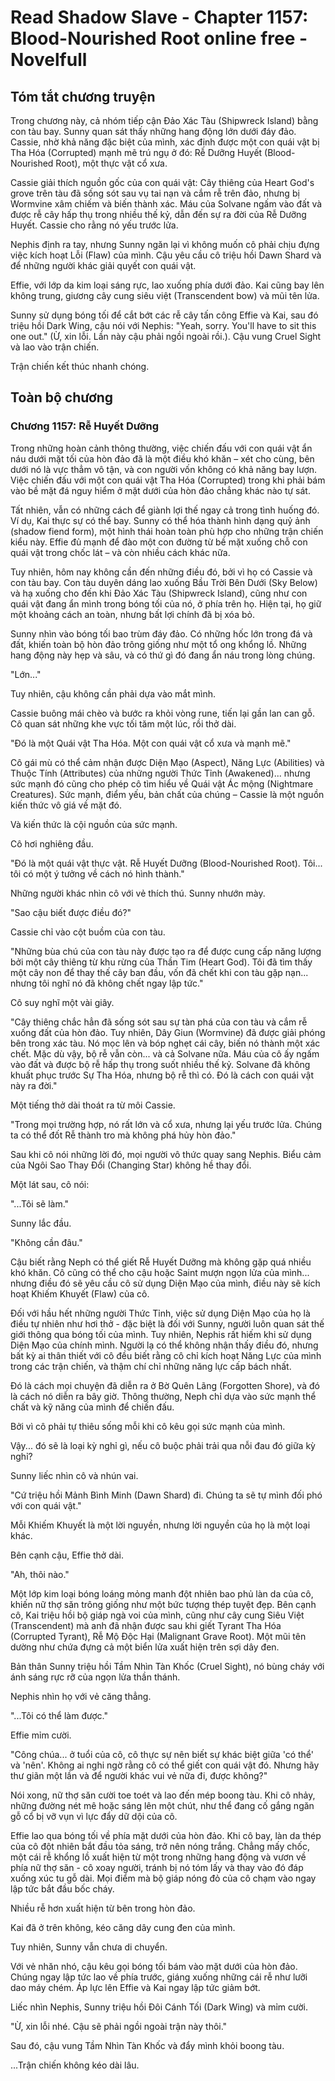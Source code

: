 # Read Shadow Slave - Chapter 1157: Blood-Nourished Root online free - Novelfull

## Tóm tắt chương truyện

Trong chương này, cả nhóm tiếp cận Đảo Xác Tàu (Shipwreck Island) bằng con tàu bay. Sunny quan sát thấy những hang động lớn dưới đáy đảo. Cassie, nhờ khả năng đặc biệt của mình, xác định được một con quái vật bị Tha Hóa (Corrupted) mạnh mẽ trú ngụ ở đó: Rễ Dưỡng Huyết (Blood-Nourished Root), một thực vật cổ xưa.

Cassie giải thích nguồn gốc của con quái vật: Cây thiêng của Heart God's grove trên tàu đã sống sót sau vụ tai nạn và cắm rễ trên đảo, nhưng bị Wormvine xâm chiếm và biến thành xác. Máu của Solvane ngấm vào đất và được rễ cây hấp thụ trong nhiều thế kỷ, dẫn đến sự ra đời của Rễ Dưỡng Huyết. Cassie cho rằng nó yếu trước lửa.

Nephis định ra tay, nhưng Sunny ngăn lại vì không muốn cô phải chịu đựng việc kích hoạt Lỗi (Flaw) của mình. Cậu yêu cầu cô triệu hồi Dawn Shard và để những người khác giải quyết con quái vật.

Effie, với lớp da kim loại sáng rực, lao xuống phía dưới đảo. Kai cũng bay lên không trung, giương cây cung siêu việt (Transcendent bow) và mũi tên lửa.

Sunny sử dụng bóng tối để cắt bớt các rễ cây tấn công Effie và Kai, sau đó triệu hồi Dark Wing, cậu nói với Nephis: "Yeah, sorry. You'll have to sit this one out." (Ừ, xin lỗi. Lần này cậu phải ngồi ngoài rồi.). Cậu vung Cruel Sight và lao vào trận chiến.

Trận chiến kết thúc nhanh chóng.

## Toàn bộ chương

### Chương 1157: Rễ Huyết Dưỡng

Trong những hoàn cảnh thông thường, việc chiến đấu với con quái vật ẩn náu dưới mặt tối của hòn đảo đã là một điều khó khăn – xét cho cùng, bên dưới nó là vực thẳm vô tận, và con người vốn không có khả năng bay lượn. Việc chiến đấu với một con quái vật Tha Hóa (Corrupted) trong khi phải bám vào bề mặt đá nguy hiểm ở mặt dưới của hòn đảo chẳng khác nào tự sát.

Tất nhiên, vẫn có những cách để giành lợi thế ngay cả trong tình huống đó. Ví dụ, Kai thực sự có thể bay. Sunny có thể hóa thành hình dạng quỷ ảnh (shadow fiend form), một hình thái hoàn toàn phù hợp cho những trận chiến kiểu này. Effie đủ mạnh để đào một con đường từ bề mặt xuống chỗ con quái vật trong chốc lát – và còn nhiều cách khác nữa.

Tuy nhiên, hôm nay không cần đến những điều đó, bởi vì họ có Cassie và con tàu bay. Con tàu duyên dáng lao xuống Bầu Trời Bên Dưới (Sky Below) và hạ xuống cho đến khi Đảo Xác Tàu (Shipwreck Island), cũng như con quái vật đang ẩn mình trong bóng tối của nó, ở phía trên họ. Hiện tại, họ giữ một khoảng cách an toàn, nhưng bất lợi chính đã bị xóa bỏ.

Sunny nhìn vào bóng tối bao trùm đáy đảo. Có những hốc lớn trong đá và đất, khiến toàn bộ hòn đảo trông giống như một tổ ong khổng lồ. Những hang động này hẹp và sâu, và có thứ gì đó đang ẩn náu trong lòng chúng.

"Lớn..."

Tuy nhiên, cậu không cần phải dựa vào mắt mình.

Cassie buông mái chèo và bước ra khỏi vòng rune, tiến lại gần lan can gỗ. Cô quan sát những khe vực tối tăm một lúc, rồi thở dài.

"Đó là một Quái vật Tha Hóa. Một con quái vật cổ xưa và mạnh mẽ."

Cô gái mù có thể cảm nhận được Diện Mạo (Aspect), Năng Lực (Abilities) và Thuộc Tính (Attributes) của những người Thức Tỉnh (Awakened)... nhưng sức mạnh đó cũng cho phép cô tìm hiểu về Quái vật Ác mộng (Nightmare Creatures). Sức mạnh, điểm yếu, bản chất của chúng – Cassie là một nguồn kiến thức vô giá về mặt đó.

Và kiến thức là cội nguồn của sức mạnh.

Cô hơi nghiêng đầu.

"Đó là một quái vật thực vật. Rễ Huyết Dưỡng (Blood-Nourished Root). Tôi... tôi có một ý tưởng về cách nó hình thành."

Những người khác nhìn cô với vẻ thích thú. Sunny nhướn mày.

"Sao cậu biết được điều đó?"

Cassie chỉ vào cột buồm của con tàu.

"Những bùa chú của con tàu này được tạo ra để được cung cấp năng lượng bởi một cây thiêng từ khu rừng của Thần Tim (Heart God). Tôi đã tìm thấy một cây non để thay thế cây ban đầu, vốn đã chết khi con tàu gặp nạn... nhưng tôi nghĩ nó đã không chết ngay lập tức."

Cô suy nghĩ một vài giây.

"Cây thiêng chắc hẳn đã sống sót sau sự tàn phá của con tàu và cắm rễ xuống đất của hòn đảo. Tuy nhiên, Dây Giun (Wormvine) đã được giải phóng bên trong xác tàu. Nó mọc lên và bóp nghẹt cái cây, biến nó thành một xác chết. Mặc dù vậy, bộ rễ vẫn còn... và cả Solvane nữa. Máu của cô ấy ngấm vào đất và được bộ rễ hấp thụ trong suốt nhiều thế kỷ. Solvane đã không khuất phục trước Sự Tha Hóa, nhưng bộ rễ thì có. Đó là cách con quái vật này ra đời."

Một tiếng thở dài thoát ra từ môi Cassie.

"Trong mọi trường hợp, nó rất lớn và cổ xưa, nhưng lại yếu trước lửa. Chúng ta có thể đốt Rễ thành tro mà không phá hủy hòn đảo."

Sau khi cô nói những lời đó, mọi người vô thức quay sang Nephis. Biểu cảm của Ngôi Sao Thay Đổi (Changing Star) không hề thay đổi.

Một lát sau, cô nói:

"...Tôi sẽ làm."

Sunny lắc đầu.

"Không cần đâu."

Cậu biết rằng Neph có thể giết Rễ Huyết Dưỡng mà không gặp quá nhiều khó khăn. Cô cũng có thể cho cậu hoặc Saint mượn ngọn lửa của mình... nhưng điều đó sẽ yêu cầu cô sử dụng Diện Mạo của mình, điều này sẽ kích hoạt Khiếm Khuyết (Flaw) của cô.

Đối với hầu hết những người Thức Tỉnh, việc sử dụng Diện Mạo của họ là điều tự nhiên như hơi thở - đặc biệt là đối với Sunny, người luôn quan sát thế giới thông qua bóng tối của mình. Tuy nhiên, Nephis rất hiếm khi sử dụng Diện Mạo của chính mình. Người lạ có thể không nhận thấy điều đó, nhưng bất kỳ ai thân thiết với cô đều biết rằng cô chỉ kích hoạt Năng Lực của mình trong các trận chiến, và thậm chí chỉ những năng lực cấp bách nhất.

Đó là cách mọi chuyện đã diễn ra ở Bờ Quên Lãng (Forgotten Shore), và đó là cách nó diễn ra bây giờ. Thông thường, Neph chỉ dựa vào sức mạnh thể chất và kỹ năng của mình để chiến đấu.

Bởi vì cô phải tự thiêu sống mỗi khi cô kêu gọi sức mạnh của mình.

Vậy... đó sẽ là loại kỳ nghỉ gì, nếu cô buộc phải trải qua nỗi đau đó giữa kỳ nghỉ?

Sunny liếc nhìn cô và nhún vai.

"Cứ triệu hồi Mảnh Bình Minh (Dawn Shard) đi. Chúng ta sẽ tự mình đối phó với con quái vật."

Mỗi Khiếm Khuyết là một lời nguyền, nhưng lời nguyền của họ là một loại khác.

Bên cạnh cậu, Effie thở dài.

"Ah, thôi nào."

Một lớp kim loại bóng loáng mỏng manh đột nhiên bao phủ làn da của cô, khiến nữ thợ săn trông giống như một bức tượng thép tuyệt đẹp. Bên cạnh cô, Kai triệu hồi bộ giáp ngà voi của mình, cũng như cây cung Siêu Việt (Transcendent) mà anh đã nhận được sau khi giết Tyrant Tha Hóa (Corrupted Tyrant), Rễ Mộ Độc Hại (Malignant Grave Root). Một mũi tên dường như chứa đựng cả một biển lửa xuất hiện trên sợi dây đen.

Bản thân Sunny triệu hồi Tầm Nhìn Tàn Khốc (Cruel Sight), nó bùng cháy với ánh sáng rực rỡ của ngọn lửa thần thánh.

Nephis nhìn họ với vẻ căng thẳng.

"...Tôi có thể làm được."

Effie mỉm cười.

"Công chúa... ở tuổi của cô, cô thực sự nên biết sự khác biệt giữa 'có thể' và 'nên'. Không ai nghi ngờ rằng cô có thể giết con quái vật đó. Nhưng hãy thư giãn một lần và để người khác vui vẻ nữa đi, được không?"

Nói xong, nữ thợ săn cười toe toét và lao đến mép boong tàu. Khi cô nhảy, những đường nét mê hoặc sáng lên một chút, như thể đang cố gắng ngăn gỗ cổ bị vỡ vụn vì lực đẩy dữ dội của cô.

Effie lao qua bóng tối về phía mặt dưới của hòn đảo. Khi cô bay, làn da thép của cô đột nhiên bắt đầu tỏa sáng, trở nên nóng trắng. Chẳng mấy chốc, một cái rễ khổng lồ xuất hiện từ một trong những hang động và vươn về phía nữ thợ săn - cô xoay người, tránh bị nó tóm lấy và thay vào đó đáp xuống xúc tu gỗ dài. Mọi điểm mà bộ giáp nóng đỏ của cô chạm vào ngay lập tức bắt đầu bốc cháy.

Nhiều rễ hơn xuất hiện từ bên trong hòn đảo.

Kai đã ở trên không, kéo căng dây cung đen của mình.

Tuy nhiên, Sunny vẫn chưa di chuyển.

Với vẻ nhăn nhó, cậu kêu gọi bóng tối bám vào mặt dưới của hòn đảo. Chúng ngay lập tức lao về phía trước, giáng xuống những cái rễ như lưỡi dao máy chém. Áp lực lên Effie và Kai ngay lập tức giảm bớt.

Liếc nhìn Nephis, Sunny triệu hồi Đôi Cánh Tối (Dark Wing) và mỉm cười.

"Ừ, xin lỗi nhé. Cậu sẽ phải ngồi ngoài trận này thôi."

Sau đó, cậu vung Tầm Nhìn Tàn Khốc và đẩy mình khỏi boong tàu.

...Trận chiến không kéo dài lâu.